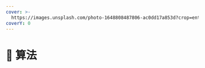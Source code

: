 ```yaml
---
cover: >-
  https://images.unsplash.com/photo-1648808487806-ac0dd17a853d?crop=entropy&cs=srgb&fm=jpg&ixid=MnwxOTcwMjR8MHwxfHJhbmRvbXx8fHx8fHx8fDE2NDg5NjA2ODU&ixlib=rb-1.2.1&q=85
coverY: 0
---
```


# 🦯 算法

